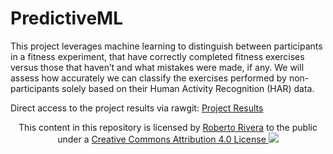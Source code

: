 # PredictiveML

This project leverages machine learning to distinguish between participants in a fitness experiment, that have correctly completed fitness exercises versus those that haven’t and what mistakes were made, if any. We will assess how accurately we can classify the exercises performed by non-participants solely based on their Human Activity Recognition (HAR) data.

Direct access to the project results via rawgit:
[Project Results](https://cdn.rawgit.com/roobyz/PredictiveML/bccdd39a5a216a1c9e3f0d60e06a8b47dc04f091/ml_activity_success.html)


<p style="text-align:center;">This content in this repository is licensed by <a href="https://github.com/roobyz">Roberto Rivera</a> to the public<br>under a <a rel="license" href="https://creativecommons.org/licenses/by/4.0/">Creative Commons Attribution 4.0 License <img src="https://licensebuttons.net/l/by/4.0/88x31.png" /></p>
